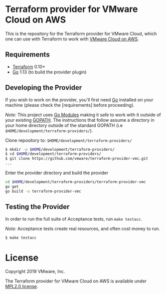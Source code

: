 # Terraform provider for VMware Cloud on AWS

This is the repository for the Terraform provider for VMware Cloud, which one can use with
Terraform to work with [VMware Cloud on AWS](https://vmc.vmware.com/).

Requirements
------------

- [Terraform](https://www.terraform.io/downloads.html) 0.10+
- [Go](https://golang.org/doc/install) 1.13 (to build the provider plugin)

Developing the Provider
---------------------

If you wish to work on the provider, you'll first need [Go](http://www.golang.org) installed on your machine (please check the [requirements] before proceeding).

*Note:* This project uses [Go Modules](https://blog.golang.org/using-go-modules) making it safe to work with it outside of your existing [GOPATH](http://golang.org/doc/code.html#GOPATH). The instructions that follow assume a directory in your home directory outside of the standard GOPATH (i.e `$HOME/development/terraform-providers/`).

Clone repository to: `$HOME/development/terraform-providers/`

```sh
$ mkdir -p $HOME/development/terraform-providers/
$ cd $HOME/development/terraform-providers/
$ git clone https://github.com/vmware/terraform-provider-vmc.git
...
```

Enter the provider directory and build the provider

```sh
cd $HOME/development/terraform-providers/terraform-provider-vmc
go get
go build -o terraform-provider-vmc
```

Testing the Provider
---------------------------

In order to run the full suite of Acceptance tests, run `make testacc`.

*Note:* Acceptance tests create real resources, and often cost money to run. 

```sh
$ make testacc
```

# License 

Copyright 2019 VMware, Inc.

The Terraform provider for VMware Cloud on AWS is available under [MPL2.0 license](https://github.com/vmware/terraform-provider-vmc/blob/master/LICENSE.txt).
